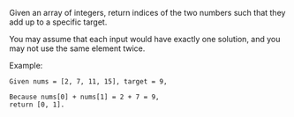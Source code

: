 Given an array of integers, return indices of the two numbers such that they add up to a specific target.

You may assume that each input would have exactly one solution, and you may not use the same element twice.


Example:

```
Given nums = [2, 7, 11, 15], target = 9,

Because nums[0] + nums[1] = 2 + 7 = 9,
return [0, 1].
```